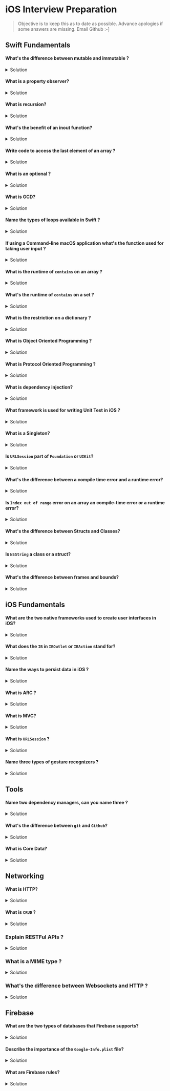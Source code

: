 # iOS Interview Preparation

> Objective is to keep this as to date as possible. Advance apologies if some answers are missing. Email Github :-]

## Swift Fundamentals 

####  What's the difference between mutable and immutable ?

<details> 
  <summary>Solution</summary> 
 
A mutable object allows for change. An immutable object does not allow for changes.

Mutable object 
```swift 
var currentYear = 2020
currentYear = 2021 // could not come fast enough
```

Immutable object
```swift 
let usIndependenceDay = "July 4th"
usIndependenceDay = "February 22nd" // sorry could not compile, this is 🇱🇨 Independence day
```
 
</details> 

#### What is a property observer? 

<details> 
  <summary>Solution</summary> 

A property observer listens for changes on a object. One can listen for changes when the object is about to get set and when the object actuallly got set.

```swift 
var age = 20 {
  willSet {
    print("it's about to get fun")
  }
  didSet {
    print("with great power comes great responsibility")
  }
}

age = 21

/*
 it's about to get fun
 with great power comes great responsibility
*/
```

</details> 

#### What is recursion? 

<details> 
  <summary>Solution</summary> 

A function that calls itself. The two main parts of a recursive function is the **base case** and the **recursive call**. 

```swift
func jobSearch(_ isHired: Bool) {
  // base case
  guard !isHired else {
    print("Woohoo")
    print("Everyone's journey is different")
    return
  }
  // recursive call
  print("Job searching...")
  jobSearch(Bool.random())
}

jobSearch(false)

/*
 Job searching...
 Job searching...
 Job searching...
 Woohoo
 Everyone's journey is different
*/ 
```

</details> 

#### What's the benefit of an inout function? 

<details> 
  <summary>Solution</summary> 

To be able to mutate via referencing the data outside the scope of a function.

</details> 

####  Write code to access the last element of an array ?

<details> 
  <summary>Solution</summary> 
  
Example 1: 
```swift 
let arr = [1, 2, 3, 4]
print(arr[arr.count - 1]) // assuming the array is not empty, will crash otherwise 
```

Example 2: 
```swift 
let arr = [1, 2, 3, 4]
print(arr.last ?? -1) // using nil-coelescing here as last is an optional
```
 
</details> 

#### What is an optional ?

<details> 
  <summary>Solution</summary> 
  
In Swift an optional is a type used to indicate that an object can or not have a value. 
 
</details> 

#### What is GCD? 

<details> 
  <summary>Solution</summary> 

Grand central dispacth is the library that iOS uses to handle concurrency. 

</details> 

#### Name the types of loops available in Swift ?

<details> 
  <summary>Solution</summary>   

while, for-loop and repeat-while
 
</details> 


#### If using a Command-line macOS application what's the function used for taking user input ?

<details> 
  <summary>Solution</summary>   

For user input or STDIN when working in a command-line application we use `readLine()`. 
 
</details> 

#### What is the runtime of `contains` on an array ?

<details> 
  <summary>Solution</summary> 
  
O(n)
 
</details> 

#### What's the runtime of `contains` on a set ?

<details> 
  <summary>Solution</summary> 

O(1)
 
</details> 

#### What is the restriction on a dictionary ?

<details> 
  <summary>Solution</summary> 

The keys need to conform to `Hashable`.

</details> 


#### What is Object Oriented Programming ?

<details> 
  <summary>Solution</summary> 

A paradigm used in programming to represent objects and encapsulate their properties and functions. 

</details> 


#### What is Protocol Oriented Programming ?

<details> 
  <summary>Solution</summary> 

In Swift this is a paradigm used to describe the blueprint of functions and properties that a conforming object needs to adhere to.

```swift 
import UIKit

protocol Vehicle {
  var wheels: Int { get }
  var color: UIColor { set get }
  func drive(speed: Int)
}

struct Bike: Vehicle {
  let wheels = 2
  var color = UIColor.systemGray
  
  func drive(speed: Int) {
    print("current speed is \(speed)")
  }
}

let bike = Bike()

bike.drive(speed: 23) // current speed is 23
```

</details> 


#### What is dependency injection? 

<details> 
  <summary>Solution</summary> 


</details> 


#### What framework is used for writing Unit Test in iOS ?  

<details> 
  <summary>Solution</summary> 

XCTest

</details> 

#### What is a Singleton? 

<details> 
  <summary>Solution</summary> 


</details> 

#### Is `URLSession` part of `Foundation` or `UIKit`? 

<details> 
  <summary>Solution</summary> 


</details> 

#### What's the difference between a compile time error and a runtime error? 

<details> 
  <summary>Solution</summary> 

Compile time errors occurs during the writing phase of your code. Runtime erros occurs during the launch and actual use of the application. 

</details> 

#### Is `Index out of range` error on an array an compile-time error or a runtime error? 

<details> 
  <summary>Solution</summary> 

`Index out of range` is a runtime error. 

</details> 


#### What's the difference between Structs and Classes? 

<details> 
  <summary>Solution</summary> 

Structs are passed-by value (value-types) meaning copies of the objects are passed around thereby making the objects immutable by default. Classes are reference types and their state is easily mutated as objects that have the same reference can make changes at will. 

</details> 


#### Is `NSString` a class or a struct? 

<details> 
  <summary>Solution</summary> 

`NSString` is an objective-c API and is a class. With interopobality we can easily bridge between Swift `String` and `NSString`. 

</details> 


#### What's the difference between frames and bounds? 

<details> 
  <summary>Solution</summary> 

The frame represents an object's superview and it's relationship in the coordinate space, whereas the bounds represents the objects own size and location.

</details> 


## iOS Fundamentals 

#### What are the two native frameworks used to create user interfaces in iOS? 

<details> 
  <summary>Solution</summary> 

UIKit and SwiftUI. 

</details> 

#### What does the `IB` in `IBOutlet` or `IBAction` stand for? 

<details> 
  <summary>Solution</summary> 

Interface Builder and NS stands for Next Step in the job process. Reminder to be nice. 

</details> 

#### Name the ways to persist data in iOS ? 

<details> 
  <summary>Solution</summary> 

UserDefaults, Documents directory and Core Data.

</details> 

#### What is ARC ? 

<details> 
  <summary>Solution</summary> 

Prior to Automatic reference counting in Objective-C developers needed to keep track of retain and release cycles of objects that were created. With the introduction of ARC now the system does most of the automatic retain/release counting and mememory management for us with limitations such as capturing closures where we need to use weak/unowned as needed.

</details> 

#### What is MVC?  

<details> 
  <summary>Solution</summary> 

No it doesn't stand for massive view controller. 😀

</details> 

#### What is `URLSession` ?

<details> 
  <summary>Solution</summary> 

The class that manages Networking in iOS. 

</details> 

#### Name three types of gesture recognizers ?

<details> 
  <summary>Solution</summary> 

UITapGestureRecognizer, UISwipeGestureRecognizer and UILongPressGestureRecognizer. 

</details> 

## Tools 

#### Name two dependency managers, can you name three ?

<details> 
  <summary>Solution</summary> 

Swift Package Manager, Cocoa Pods and Carthage.

</details> 

#### What's the difference between `git` and `Github`? 


<details> 
  <summary>Solution</summary> 

`git` is an open source versioning system. `Github` is an online versioning platform for project collaboration now owned by Mr. Softie. Other competitors to `Github` are: `BitBucket` and `GitLab`. 

</details> 

#### What is Core Data? 

<details> 
  <summary>Solution</summary> 

Core Data is an object-relatioal graph model of representing and persisting data in an appliation.

</details> 

## Networking 

#### What is HTTP? 

<details> 
  <summary>Solution</summary> 

HTTP is an internet protocol for allowing client/server communication. The client in this case our iOS app makes a request to a Web API / server and gets a response (json) back that we parse (convert) to Swift objects.

</details> 

#### What is `CRUD` ?

<details> 
  <summary>Solution</summary> 


</details> 


### Explain RESTFul APIs ?

<details> 
  <summary>Solution</summary> 

REST is an standard architecture that web developers use present data to a client. 

</details> 

### What is a MIME type ?

<details> 
  <summary>Solution</summary> 

MIME (Multipurpose Internet Mail Extensions) type is a label used to describe the media content of a piece of data.

</details> 

### What's the difference between Websockets and HTTP ?

<details> 
  <summary>Solution</summary> 

Websockets allow for a constant two-way stream of data and HTTP transfers data via a request -> response model. 

e.g Stock market ticker uses websockets for real time data streaming. 

e.g Fetching a new Instagrm photo using http protocol, client request, server response.

</details> 


## Firebase 

#### What are the two types of databases that Firebase supports? 

<details> 
  <summary>Solution</summary> 

Firebase realtime database and Firebase firestore. 

</details> 


#### Describe the importance of the `Google-Info.plist` file? 

<details> 
  <summary>Solution</summary> 


</details> 

#### What are Firebase rules? 

<details> 
  <summary>Solution</summary> 


</details> 

